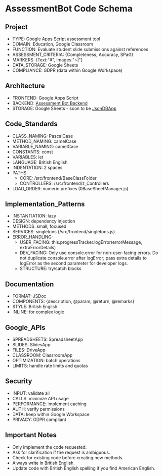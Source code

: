 # AssessmentBot Code Schema

## Project

- TYPE: Google Apps Script assessment tool
- DOMAIN: Education, Google Classroom
- FUNCTION: Evaluate student slide submissions against references
- ASSESSMENT_CRITERIA: {Completeness, Accuracy, SPaG}
- MARKERS: {Text:"#", Images:"~|"}
- DATA_STORAGE: Google Sheets
- COMPLIANCE: GDPR (data within Google Workspace)

## Architecture

- FRONTEND: Google Apps Script
- BACKEND: [Assessment Bot Backend](https://github.com/h-arnold/AssessmentBot-Backend)
- STORAGE: Google Sheets - soon to be [JsonDBApp](https://github.com/h-arnold/JsonDbApp)

## Code_Standards

- CLASS_NAMING: PascalCase
- METHOD_NAMING: camelCase
- VARIABLE_NAMING: camelCase
- CONSTANTS: const
- VARIABLES: let
- LANGUAGE: British English
- INDENTATION: 2 spaces
- PATHS:
  - CORE: /src/frontend/BaseClassFolder
  - CONTROLLERS: /src/frontend/z_Controllers
- LOAD_ORDER: numeric prefixes (0BaseSheetManager.js)

## Implementation_Patterns

- INSTANTIATION: lazy
- DESIGN: dependency injection
- METHODS: small, focused
- SERVICES: singletons (/src/frontend/singletons.js)
- ERROR_HANDLING:
  - USER_FACING: this.progressTracker.logError(errorMessage, extraErrorDetails)
  - DEV_FACING: Only use console.error for non-user-facing errors. Do not duplicate console.error after logError; pass extra details to logError as the second parameter for developer logs.
  - STRUCTURE: try/catch blocks

## Documentation

- FORMAT: JSDoc
- COMPONENTS: {description, @param, @return, @remarks}
- STYLE: British English
- INLINE: for complex logic

## Google_APIs

- SPREADSHEETS: SpreadsheetApp
- SLIDES: SlidesApp
- FILES: DriveApp
- CLASSROOM: ClassroomApp
- OPTIMIZATION: batch operations
- LIMITS: handle rate limits and quotas

## Security

- INPUT: validate all
- CALLS: minimize API usage
- PERFORMANCE: implement caching
- AUTH: verify permissions
- DATA: keep within Google Workspace
- PRIVACY: GDPR compliant

## Important Notes

- Only implement the code requested.
- Ask for clarification if the request is ambiguous.
- Check for existing code before creating new methods.
- Always write in British English.
- Update code with British English spelling if you find American English.

